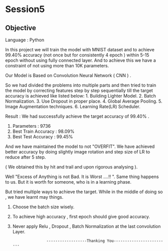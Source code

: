 # Session5

## Objective

Language : Python


In this project we will train the model with MNIST dataset and to achieve 
 99.40% accuracy (not once but for consistently  4 epoch ) within 5-15 epoch without
 using fully connected layer.
And to achieve this we have a constraint of not using more than 10K parameters.

Our Model is Based on Convolution Neural Network ( CNN ) .

So we had divided the problems into multiple parts and then tried to 
 train the model by correcting features step by step sequentially
 till the target accuracy is achieved like listed below:
    1. Building Lighter Model.
    2. Batch Normalization.
    3. Use Dropout in proper place.
    4. Global Average Pooling.
    5. Image Augmentation techniques.
    6. Learning Rate(LR) Scheduler.

Result :
  We had successfully achieve the target accuracy of 99.40% .
  1. Parameters            : 9736
  2. Best Train Accuracy   : 98.09%
  3. Best Test Accuracy    : 99.45%

And we have maintained  the model to not "OVERFIT".
We have achieved better accuracy by doing slightly image rotation 
  and step size of LR to reduce after 5 step.

( We obtained this by hit and trail and upon rigorous analysing ).


Well "Excess of Anything is not Bad. It is Worst ....!! ".
Same thing happens to us.
But it is worth for someone, who is in a learning phase.

But tried multiple ways to achieve the target.
While in the middle of doing so , we have learnt may things.
1. Choose the batch size wisely.
2. To achieve high accuracy , first epoch should give good accuracy.
3. Never apply Relu , Dropout , Batch Normalization at the last convolution Layer.


                      ------------------Thanking You-------------------------
